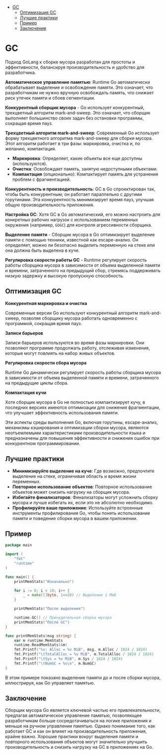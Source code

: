<!-- TOC -->
* [GC](#gc)
  * [Оптимизация GC](#оптимизация-gc)
  * [Лучшие практики](#лучшие-практики)
  * [Пример](#пример)
  * [Заключение](#заключение)
<!-- TOC -->

# GC

Подход GoLang к сборке мусора разработан для простоты и эффективности, балансируя производительность и удобство для разработчика.

**Автоматическое управление памятью**: Runtime Go автоматически обрабатывает выделение и освобождение памяти. Это означает, что разработчикам не нужно вручную освобождать память, что снижает риск утечек памяти и сбоев сегментации.

**Конкурентный сборщик мусора** - Go использует конкурентный, трехцветный алгоритм mark-and-sweep. Это означает, что сборщик выполняет большинство своих задач без остановки программы, сокращая время пауз.

**Трехцветный алгоритм mark-and-sweep**: Современный Go использует форму трехцветного алгоритма mark-and-sweep для сборки мусора. Этот алгоритм работает в три фазы: маркировка, очистка и, по желанию, компактация.

- **Маркировка**: Определяет, какие объекты все еще доступны (используются).
- **Очистка**: Освобождает память, занятую недоступными объектами.
- **Компактация** (опционально): Компактирует память для устранения проблем с фрагментацией.

**Конкурентность и производительность**: GC в Go спроектирован так, чтобы быть конкурентным; он работает параллельно с другими горутинами. Эта конкурентность минимизирует время пауз, улучшая общую производительность приложения.

**Настройка GC**: Хотя GC в Go автоматический, его можно настроить для конкретных рабочих нагрузок с использованием переменных окружения (например, `GOGC`) для контроля агрессивности сборщика.

**Выделение памяти** - Сборщик мусора в Go оптимизирует выделение памяти с помощью техники, известной как escape-анализ. Он определяет, можно ли безопасно выделить переменную на стеке или она должна быть выделена в куче.

**Регулировка скорости работы GC** - Runtime регулирует скорость работы сборщика мусора в зависимости от объема выделенной памяти и времени, затраченного на предыдущий сбор, стремясь поддерживать низкую задержку и высокую пропускную способность.

## Оптимизация GC

**Конкурентная маркировка и очистка**

Современные версии Go используют конкурентный алгоритм mark-and-sweep, позволяя сборщику мусора работать одновременно с программой, сокращая время пауз.

**Записи барьеров**

Записи барьеров используются во время фазы маркировки. Они позволяют программе продолжать работу, отслеживая изменения, которые могут повлиять на набор живых объектов.

**Регулировка скорости сбора мусора**

Runtime Go динамически регулирует скорость работы сборщика мусора в зависимости от объема выделенной памяти и времени, затраченного на предыдущие циклы сбора.

**Компактация кучи**

Хотя сборщик мусора в Go не полностью компактизирует кучу, в последних версиях имеются оптимизации для снижения фрагментации, что улучшает эффективность использования памяти.

Эти аспекты среды выполнения Go, включая горутины, escape-анализ, механизмы кэширования и оптимизации сборки мусора, являются неотъемлемыми характеристиками производительности языка и предназначены для повышения эффективности и снижения ошибок при конкурентном программировании.

## Лучшие практики

- **Минимизируйте выделение на куче**: Где возможно, предпочтите выделение на стеке, ограничивая область и время жизни переменных.
- **Повторное использование объектов**: Повторное использование объектов может снизить нагрузку на сборщик мусора.
- **Избегайте финализаторов**: Финализаторы могут усложнить сборку мусора и лучше избегать их, если это не абсолютно необходимо.
- **Профилируйте ваше приложение**: Используйте встроенные инструменты профилирования Go, чтобы понять использование памяти и поведение сборки мусора в вашем приложении.

## Пример

```go
package main

import (
    "fmt"
    "runtime"
)

func main() {
    printMemStats("Изначально")

    for i := 0; i < 10; i++ {
        _ = make([]byte, 1<<20) // Выделение 1 МиБ
    }

    printMemStats("После выделения")

    runtime.GC() // Принудительная сборка мусора
    printMemStats("После GC")
}

func printMemStats(msg string) {
    var m runtime.MemStats
    runtime.ReadMemStats(&m)
    fmt.Printf("%s: Alloc = %v MiB", msg, m.Alloc / 1024 / 1024)
    fmt.Printf("\tTotalAlloc = %v MiB", m.TotalAlloc / 1024 / 1024)
    fmt.Printf("\tSys = %v MiB", m.Sys / 1024 / 1024)
    fmt.Printf("\tNumGC = %v\n", m.NumGC)
}
```

В этом примере показано выделение памяти до и после сборки мусора, иллюстрируя, как Go управляет памятью.

## Заключение

Сборщик мусора Go является ключевой частью его привлекательности, предлагая автоматическое управление памятью, позволяющее разработчикам больше сосредотачиваться на логике приложения и меньше на ручном управлении памятью. Однако понимание того, как работает GC и как он влияет на производительность приложения, крайне важно. Хорошие практики вокруг выделения памяти и повторного использования объектов могут значительно улучшить производительность и снизить нагрузку на GC в приложениях на Go.
